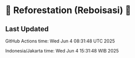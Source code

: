 
# 🌳 Reforestation (Reboisasi) 🌲

## Last Updated

GitHub Actions time: Wed Jun  4 08:31:48 UTC 2025

Indonesia/Jakarta time: Wed Jun  4 15:31:48 WIB 2025
